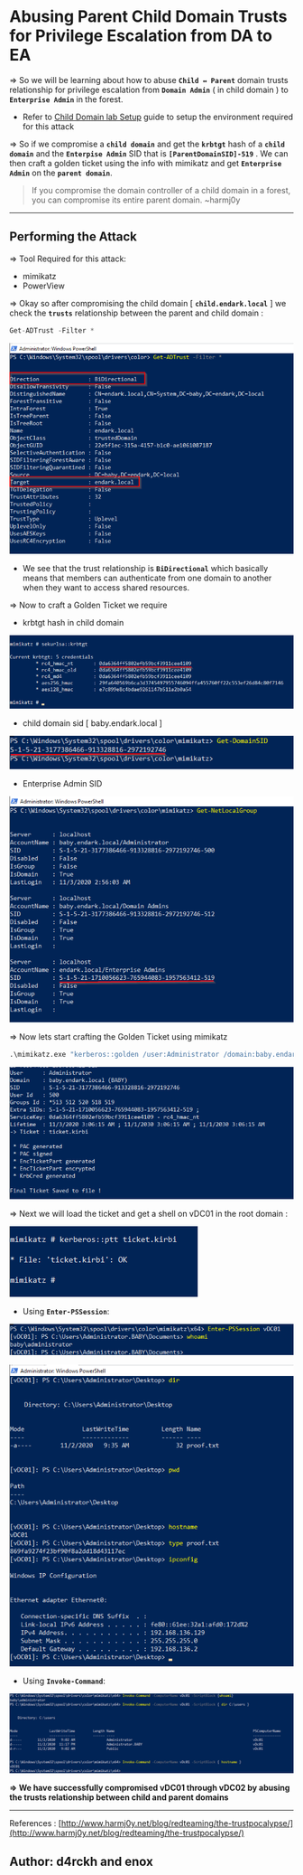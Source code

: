 # Abusing Parent Child Domain Trusts for Privilege Escalation from DA to EA

⇒ So we will be learning about how to abuse **`Child ↔ Parent`** domain trusts relationship for privilege escalation from **`Domain Admin`** ( in child domain ) to **`Enterprise Admin`** in the forest.

- Refer to [Child Domain lab Setup](../Lab%20Creation/Child%20Domain%20Lab%20Setup.md) guide to setup the environment required for this attack

⇒ So if we compromise a **`child domain`** and get the **`krbtgt`** hash of a **`child domain`** and the **`Enterpise Admin`** SID that is **`[ParentDomainSID]-519`** . We can then craft a golden ticket using the info with mimikatz and get **`Enterprise Admin`** on the **`parent domain`**.

> If you compromise the domain controller of a child domain in a forest, you can compromise its entire parent domain.
~harmj0y

---

## Performing the Attack

⇒ Tool Required for this attack:

- mimikatz
- PowerView

⇒ Okay so after compromising the child domain [ **`child.endark.local`** ] we check the **`trusts`** relationship between the parent and child domain :

```python
Get-ADTrust -Filter *
```

![Abusing%20Parent%20Child%20Domain%20Trusts%20for%20Privilege%20Escalation%20from%20DA%20to%20EA/Untitled.png](Abusing%20Parent%20Child%20Domain%20Trusts%20for%20Privilege%20Escalation%20from%20DA%20to%20EA/Untitled.png)

- We see that the trust relationship is **`BiDirectional`** which basically means that members can authenticate from one domain to another when they want to access shared resources.

⇒ Now to craft a Golden Ticket we require

- krbtgt hash in child domain

![Untitled%201.png](Abusing%20Parent%20Child%20Domain%20Trusts%20for%20Privilege%20Escalation%20from%20DA%20to%20EA/Untitled%201.png)

- child domain sid [ baby.endark.local ]

![Untitled%202.png](Abusing%20Parent%20Child%20Domain%20Trusts%20for%20Privilege%20Escalation%20from%20DA%20to%20EA/Untitled%202.png)

- Enterprise Admin SID

![Untitled%203.png](Abusing%20Parent%20Child%20Domain%20Trusts%20for%20Privilege%20Escalation%20from%20DA%20to%20EA/Untitled%203.png)

⇒ Now lets start crafting the Golden Ticket using mimikatz

```python
.\mimikatz.exe "kerberos::golden /user:Administrator /domain:baby.endark.local /sid:<Child Domain SID> /krbtgt:<krbtgt hash> /sids:<EnterpriseAdmin SID>" "exit"
```

![Untitled%204.png](Abusing%20Parent%20Child%20Domain%20Trusts%20for%20Privilege%20Escalation%20from%20DA%20to%20EA/Untitled%204.png)

⇒ Next we will load the ticket and get a shell on vDC01 in the root domain :

![Untitled%205.png](Abusing%20Parent%20Child%20Domain%20Trusts%20for%20Privilege%20Escalation%20from%20DA%20to%20EA/Untitled%205.png)

- Using **`Enter-PSSession`**:

![Untitled%206.png](Abusing%20Parent%20Child%20Domain%20Trusts%20for%20Privilege%20Escalation%20from%20DA%20to%20EA/Untitled%206.png)

![Untitled%207.png](Abusing%20Parent%20Child%20Domain%20Trusts%20for%20Privilege%20Escalation%20from%20DA%20to%20EA/Untitled%207.png)

- Using **`Invoke-Command`**:

![Untitled%208.png](Abusing%20Parent%20Child%20Domain%20Trusts%20for%20Privilege%20Escalation%20from%20DA%20to%20EA/Untitled%208.png)

**⇒ We have successfully compromised vDC01 through vDC02 by abusing the trusts relationship between child and parent domains**

---

References : [http://www.harmj0y.net/blog/redteaming/the-trustpocalypse/](http://www.harmj0y.net/blog/redteaming/the-trustpocalypse/)

## Author: d4rckh and enox